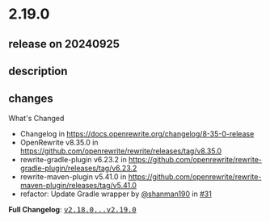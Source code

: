 # 2.19.0

## release on 20240925

## description

## changes

What's Changed

* Changelog in <a href="https://docs.openrewrite.org/changelog/8-35-0-release" rel="nofollow">https://docs.openrewrite.org/changelog/8-35-0-release</a>
* OpenRewrite v8.35.0 in <a href="https://github.com/openrewrite/rewrite/releases/tag/v8.35.0">https://github.com/openrewrite/rewrite/releases/tag/v8.35.0</a>
* rewrite-gradle-plugin v6.23.2 in <a href="https://github.com/openrewrite/rewrite-gradle-plugin/releases/tag/v6.23.2">https://github.com/openrewrite/rewrite-gradle-plugin/releases/tag/v6.23.2</a>
* rewrite-maven-plugin v5.41.0 in <a href="https://github.com/openrewrite/rewrite-maven-plugin/releases/tag/v5.41.0">https://github.com/openrewrite/rewrite-maven-plugin/releases/tag/v5.41.0</a>
* refactor: Update Gradle wrapper by <a class="user-mention notranslate" data-hovercard-type="user" data-hovercard-url="/users/shanman190/hovercard" data-octo-click="hovercard-link-click" data-octo-dimensions="link_type:self" href="https://github.com/shanman190">@shanman190</a> in <a class="issue-link js-issue-link" data-error-text="Failed to load title" data-id="2514047791" data-permission-text="Title is private" data-url="https://github.com/openrewrite/rewrite-recipe-bom/issues/31" data-hovercard-type="pull_request" data-hovercard-url="/openrewrite/rewrite-recipe-bom/pull/31/hovercard" href="https://github.com/openrewrite/rewrite-recipe-bom/pull/31">#31</a>

<strong>Full Changelog</strong>: <a class="commit-link" href="https://github.com/openrewrite/rewrite-recipe-bom/compare/v2.18.0...v2.19.0"><tt>v2.18.0...v2.19.0</tt></a>

